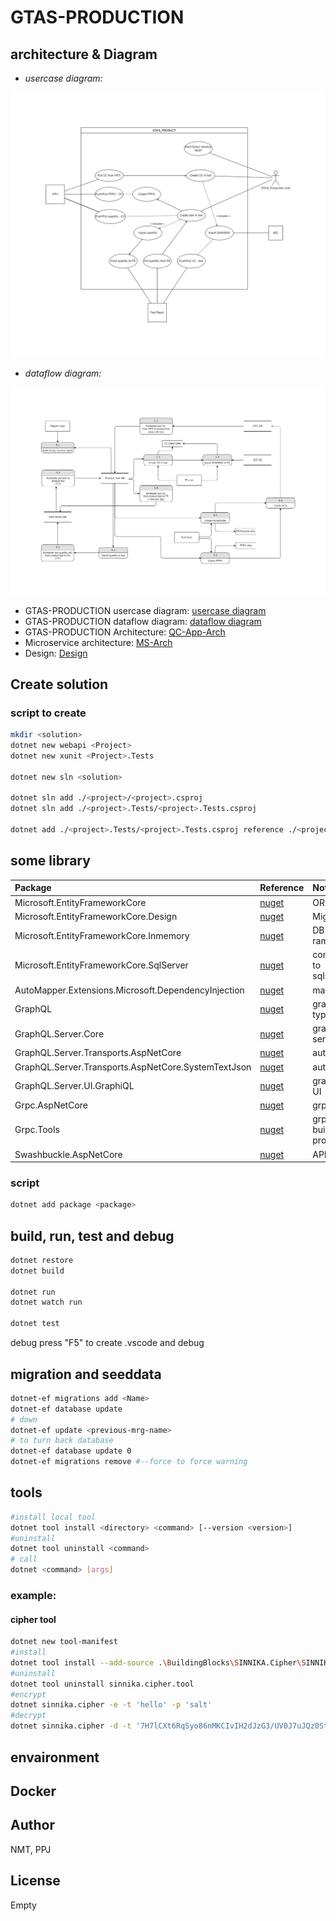 # GTAS-PRODUCTION

## architecture & Diagram
- *usercase diagram:*

![usercase diagram](./resources/Product-usecase.drawio.png)

- *dataflow diagram:*

![dataflow diagram](./resources/GTAS_Product-Dataflow.drawio.png)

- GTAS-PRODUCTION usercase diagram: [usercase diagram](https://drive.google.com/file/d/1DH9g1VjI8XE_1lpWN_k5JpXghl4z1EMC/view?usp=sharing)
- GTAS-PRODUCTION dataflow diagram: [dataflow diagram](https://drive.google.com/file/d/19TV8ix1EFBFf_BYmK_mZSFgVybAXy7Uf/view?usp=sharing)
- GTAS-PRODUCTION Architecture: [QC-App-Arch](https://drive.google.com/file/d/1QwGQJ9Lrs_HuDoA6GjGdC_c4yKVjLs_P/view?usp=sharing)
- Microservice architecture: [MS-Arch](https://drive.google.com/file/d/1KTeB6w2x79cIf6x9pQRtaL6MjfCTnq68/view?usp=sharing)
- Design: [Design](./#)


## Create solution 
### script to create
```sh
mkdir <solution>
dotnet new webapi <Project>
dotnet new xunit <Project>.Tests

dotnet new sln <solution>

dotnet sln add ./<project>/<project>.csproj
dotnet sln add ./<project>.Tests/<project>.Tests.csproj

dotnet add ./<project>.Tests/<project>.Tests.csproj reference ./<project>/<project>.csproj
```
## some library
| Package | Reference |Note|
|:-------------|:------------------|:------|
| Microsoft.EntityFrameworkCore | [nuget](https://www.nuget.org/packages/Microsoft.EntityFrameworkCore/) | ORM |
| Microsoft.EntityFrameworkCore.Design | [nuget](https://www.nuget.org/packages/Microsoft.EntityFrameworkCore.Design/) | Migration |
| Microsoft.EntityFrameworkCore.Inmemory | [nuget](https://www.nuget.org/packages/Microsoft.EntityFrameworkCore.Inmemory/) | DB in ram |
| Microsoft.EntityFrameworkCore.SqlServer | [nuget](https://www.nuget.org/packages/Microsoft.EntityFrameworkCore.SqlServer/) | connect to sqlserver |
| AutoMapper.Extensions.Microsoft.DependencyInjection | [nuget](https://www.nuget.org/packages/AutoMapper.Extensions.Microsoft.DependencyInjection/) | mapping |
| GraphQL | [nuget](https://www.nuget.org/packages/GraphQL/) | graphql type |
| GraphQL.Server.Core | [nuget](https://www.nuget.org/packages/GraphQL.Server.Core/) | graphql server |
| GraphQL.Server.Transports.AspNetCore | [nuget](https://www.nuget.org/packages/GraphQL.Server.Transports.AspNetCore/) | auto |
| GraphQL.Server.Transports.AspNetCore.SystemTextJson | [nuget](https://www.nuget.org/packages/GraphQL.Server.Transports.AspNetCore.SystemTextJson/) | auto |
| GraphQL.Server.UI.GraphiQL | [nuget](https://www.nuget.org/packages/GraphQL.Server.UI.GraphiQL/) | graphql UI |
| Grpc.AspNetCore | [nuget](https://www.nuget.org/packages/Grpc.AspNetCore/) | grpc |
| Grpc.Tools | [nuget](https://www.nuget.org/packages/Grpc.Tools/) | grpc build proto |
|Swashbuckle.AspNetCore|[nuget](https://www.nuget.org/packages/Grpc.Tools/)|API UI

### script
```sh
dotnet add package <package>
```
## build, run, test and debug

```sh
dotnet restore
dotnet build

dotnet run
dotnet watch run

dotnet test
```

debug  press "F5" to create .vscode and debug

## migration and seeddata
```sh
dotnet-ef migrations add <Name>
dotnet-ef database update
# down
dotnet-ef update <previous-mrg-name>
# to turn back database
dotnet-ef database update 0 
dotnet-ef migrations remove #--force to force warning 
```

## tools
```sh
#install local tool
dotnet tool install <directory> <command> [--version <version>]
#uninstall
dotnet tool uninstall <command> 
# call
dotnet <command> [args]
```

### example: 
#### cipher tool
```sh
dotnet new tool-manifest
#install
dotnet tool install --add-source .\BuildingBlocks\SINNIKA.Cipher\SINNIKA.Cipher.Tool\nupkg sinnika.cipher.tool
#uninstall
dotnet tool uninstall sinnika.cipher.tool
#encrypt
dotnet sinnika.cipher -e -t 'hello' -p 'salt'
#decrypt
dotnet sinnika.cipher -d -t '7H7lCXt6RqSyo86nMKCIvIH2dJzG3/UV0J7uJQz0StJ+2GEL5y56u1XErgP4kzbZ' -p 'salt'

```
## envaironment

## Docker
## Author
NMT, PPJ
## License
Empty
